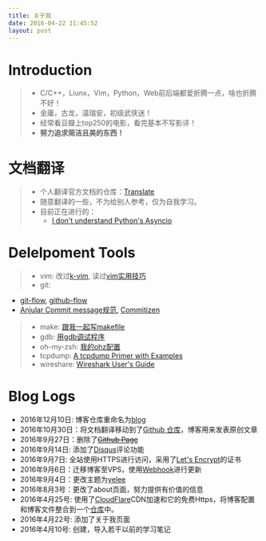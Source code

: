 ```yaml
---
title: 关于我
date: 2016-04-22 11:45:52
layout: post
---
```


# Introduction

> * C/C++，Liunx，Vim，Python，Web前后端都爱折腾一点，啥也折腾不好！
> * 金庸，古龙，温瑞安，初级武侠迷！
> * 经常看豆瓣上top250的电影，看完基本不写影评！
> * __努力追求简洁且美的东西！__

# 文档翻译

> + 个人翻译官方文档的仓库：[Translate](https://github.com/bwangel23/Translate)
> + 随意翻译的一些，不为给别人参考，仅为自我学习。
> + 目前正在进行的：
>   + [I don't understand Python's Asyncio](http://lucumr.pocoo.org/2016/10/30/i-dont-understand-asyncio/)

# Delelpoment Tools

> + vim: 改过[k-vim](https://github.com/bwangel23/k-vim), 读过[vim实用技巧](https://book.douban.com/subject/25869486/)
> + git:
  + [git-flow](http://danielkummer.github.io/git-flow-cheatsheet/index.zh_CN.html), [github-flow](https://guides.github.com/introduction/flow/)
  + [Anjular Commit message规范](http://www.ruanyifeng.com/blog/2016/01/commit_message_change_log.html), [Commitizen](https://github.com/commitizen/cz-cli)
> + make: [跟我一起写makefile](http://blog.csdn.net/haoel/article/details/2886/)
> + gdb: [用gdb调试程序](http://blog.csdn.net/haoel/article/details/2879)
> + oh-my-zsh: [我的ohz配置](https://github.com/bwangel23/oh-my-zsh)
> + tcpdump: [A tcpdump Primer with Examples](https://danielmiessler.com/study/tcpdump/)
> + wireshare: [Wireshark User's Guide](https://www.wireshark.org/docs/wsug_html_chunked/index.html)

# Blog Logs

+ 2016年12月10日: 博客仓库重命名为[blog](https://github.com/bwangel23/blog)
+ 2016年10月30日：将文档翻译移动到了[Github 仓库](https://github.com/bwangel23/Translate)，博客用来发表原创文章
+ 2016年9月27日：删除了~~[Github Page](http://bwangel23.github.io)~~
+ 2016年9月14日: 添加了[Disqus](https://disqus.com/)评论功能
+ 2016年9月7日: 全站使用HTTPS进行访问，采用了[Let's Encrypt](https://letsencrypt.org/)的证书
+ 2016年9月6日：迁移博客至VPS，使用[Webhook](https://developer.github.com/webhooks/)进行更新
+ 2016年9月4日：更改主题为[yelee](https://github.com/MOxFIVE/hexo-theme-yelee)
+ 2016年8月3号：更改了about页面，努力提供有价值的信息
+ 2016年4月25号: 使用了[CloudFlare](https://www.cloudflare.com/)CDN加速和它的免费Https，将博客配置和博客文件整合到一个[仓库](https://github.com/bwangel23/bwangel23.github.io)中。
+ 2016年4月22号: 添加了关于我页面
+ 2016年4月10号: 创建，导入若干以前的学习笔记
